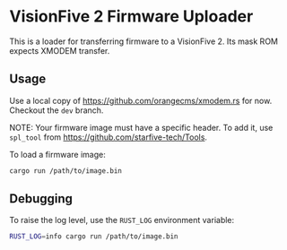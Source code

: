 # VisionFive 2 Firmware Uploader

This is a loader for transferring firmware to a VisionFive 2.
Its mask ROM expects XMODEM transfer.

## Usage

Use a local copy of https://github.com/orangecms/xmodem.rs for now.
Checkout the `dev` branch.

NOTE: Your firmware image must have a specific header. To add it,
use `spl_tool` from https://github.com/starfive-tech/Tools.

To load a firmware image:

```sh
cargo run /path/to/image.bin
```

## Debugging

To raise the log level, use the `RUST_LOG` environment variable:

```sh
RUST_LOG=info cargo run /path/to/image.bin
```
